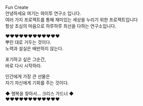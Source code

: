 Fun Create<br/>
안녕하세요 여기는 와이투 연구소 입니다.<br/>
여러 가지 프로젝트를 통해 재미있는 세상을 누리기 위한 프로젝트입니다<br/>
항상 초심의 마음으로 하루하루 최선을 다하는 연구소입니다.<br/>

♥♥♥♥♥♥♥♥♥♥♥♥<br/>
뿌린 대로 거두는 것이다.<br/>
노력과 설실은 배반하지 않는다.<br/>

포기하고 싶은 그순간,<br/>
바로 다시 시작하라.<br/>

인간에게 가장 큰 선물은<br/>
자기 자신에게 기회를 주는 것이다.<br/>

◆ 행복을 찾아서...  크리스 가드너 ◆<br/>
♥♥♥♥♥♥♥♥♥♥♥♥<br/>
